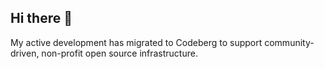 ## Hi there 👋

My active development has migrated to Codeberg to support community-driven, non-profit open source infrastructure.

